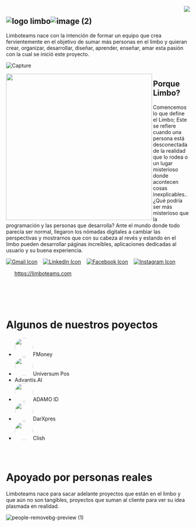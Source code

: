 

<img align="right" src="https://user-images.githubusercontent.com/5713670/87202985-820dcb80-c2b6-11ea-9f56-7ec461c497c3.gif" style="max-width: 100%; display: inline-block;" data-target="animated-image.originalImage" />

## ![logo limbo](https://user-images.githubusercontent.com/86364396/216613557-555c01f2-dac5-42c4-9806-f3fd567a7a6a.png)![image (2)](https://user-images.githubusercontent.com/86364396/216613388-3ad7c7f0-3afe-4db1-b7fc-913224b6096f.png)

Limboteams
nace con la intención de formar un equipo que crea fervientemente en el objetivo de sumar más personas en el limbo y quieran crear, organizar, desarrollar, diseñar, aprender, enseñar, amar esta pasión con la cual se inició este proyecto.


![Capture](https://user-images.githubusercontent.com/86364396/216601912-dc28c52e-6413-4f3a-8e02-00f4b64c8fc5.PNG)
 
<img align="left" src="https://user-images.githubusercontent.com/86364396/216607322-d25c322f-da51-4cf6-a6a4-2dafe0d20588.png" style="max-width: 100%; display: inline-block;" data-target="animated-image.originalImage" height="400" />

##  Porque Limbo?
Comencemos lo que define el Limbo; Este se refiere cuando una persona está desconectada de la realidad que lo rodea o un lugar misterioso donde acontecen cosas inexplicables.. ¿Qué podría ser más misterioso que la programación y las personas que desarrolla? Ante el mundo donde todo parecía ser normal, llegaron los nómadas digitales a cambiar las perspectivas y mostrarnos que con su cabeza al revés y estando en el limbo pueden desarrollar páginas increíbles, aplicaciones dedicadas al usuario y su buena experiencia.
 
 
 [![Gmail Icon](https://github.com/gauravghongde/social-icons/blob/master/SVG/Color/Gmail.svg)](mailto:limboteams@gmail.com)&nbsp; &nbsp;  [![Linkedin Icon](https://github.com/gauravghongde/social-icons/blob/master/SVG/Color/LinkedIN.svg)](https://www.linkedin.com/company/limboteams/)&nbsp; &nbsp; [![Facebook Icon](https://github.com/gauravghongde/social-icons/blob/master/SVG/Color/Facebook.svg)](https://www.facebook.com/limbo.limbo.54584)&nbsp; &nbsp; [![Instagram Icon](https://github.com/gauravghongde/social-icons/blob/master/SVG/White/Instagram_white.svg)](https://www.instagram.com/limboteams/)
 
<img src="https://user-images.githubusercontent.com/86364396/216610749-482d9e9f-232c-4048-9f7b-467220b15703.svg" height="15" />&nbsp; https://limboteams.com
### &nbsp;&nbsp;
&nbsp;&nbsp;


# Algunos de nuestros poyectos
- <img src="https://user-images.githubusercontent.com/86364396/217828858-4499489d-62f4-4e74-a087-e0576e483d4c.png" height="50" style="border-radius: 300px;" />FMoney
- <img src="https://user-images.githubusercontent.com/86364396/217828858-4499489d-62f4-4e74-a087-e0576e483d4c.png" height="50" style="border-radius: 300px;" />Universum Pos
- Advantis.AI
- <img src="https://user-images.githubusercontent.com/86364396/217829698-e05c9071-e5e8-41dc-825f-61b6773fc176.png" height="50" style="border-radius: 300px;" />ADAMO ID
- <img src="https://user-images.githubusercontent.com/86364396/217829813-36e04414-a033-4b6c-b0eb-9dd963fe9d17.png" height="50" style="border-radius: 300px;" />DarXpres
- <img src="https://user-images.githubusercontent.com/86364396/217829942-c91fbd9e-9e8c-40ca-8dfe-9a369cb2ec19.png" height="50" style="border-radius: 300px;" />Clish





### &nbsp;&nbsp;
#  Apoyado por personas reales
Limboteams nace para sacar adelante proyectos que están en el limbo y que aún no son tangibles,
proyectos que suman al cliente para ver su idea plasmada en realidad.


![people-removebg-preview (1)](https://user-images.githubusercontent.com/86364396/217534938-792054be-adb0-44d5-b92b-25d6a291b2f7.png)

 
 
